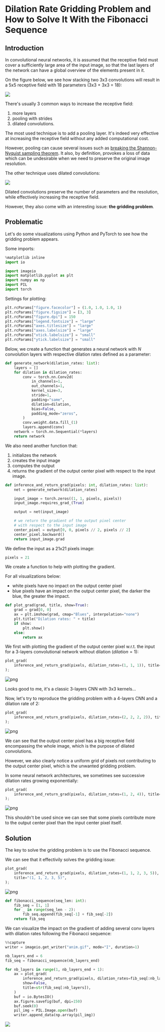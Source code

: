 # Dilation Rate Gridding Problem and How to Solve It With the Fibonacci Sequence

## Introduction

In convolutional neural networks, it is assumed that the receptive field must cover a sufficiently large area of the input image, so that the last layers of the network can have a global overview of the elements present in it.

On the figure below, we see how stacking two 3x3 convolutions will result in a 5x5 receptive field with 18 parameters (3x3 + 3x3 = 18):

[![](receptive-field.png)](https://towardsdatascience.com/a-guide-for-building-convolutional-neural-networks-e4eefd17f4fd)

There's usually 3 common ways to increase the receptive field:
1) more layers
2) pooling with strides
3) dilated convolutions.

The most used technique is to add a pooling layer. It's indeed very effective at increasing the receptive field without any added computational cost.

However, pooling can cause several issues such as [breaking the Shannon-Nyquist sampling theorem](https://richzhang.github.io/antialiased-cnns/). It also, by definition, provokes a loss of data which can be undesirable when we need to preserve the original image resolution.

The other technique uses dilated convolutions:

![](dilated-conv.png)

Dilated convolutions preserve the number of parameters and the resolution, while effectively increasing the receptive field.

However, they also come with an interesting issue: **the gridding problem**.

## Problematic

Let's do some visualizations using Python and PyTorch to see how the gridding problem appears.

Some imports:


```python
%matplotlib inline
import io

import imageio
import matplotlib.pyplot as plt
import numpy as np
import PIL
import torch
```

Settings for plotting:


```python
plt.rcParams["figure.facecolor"] = (1.0, 1.0, 1.0, 1)
plt.rcParams["figure.figsize"] = [3, 3]
plt.rcParams["figure.dpi"] = 150
plt.rcParams["legend.fontsize"] = "large"
plt.rcParams["axes.titlesize"] = "large"
plt.rcParams["axes.labelsize"] = "large"
plt.rcParams["xtick.labelsize"] = "small"
plt.rcParams["ytick.labelsize"] = "small"
```

Below, we create a function that generates a neural network with $N$ convolution layers with respective dilation rates defined as a parameter:


```python
def generate_network(dilation_rates: list):
    layers = []
    for dilation in dilation_rates:
        conv = torch.nn.Conv2d(
            in_channels=1,
            out_channels=1,
            kernel_size=3,
            stride=1,
            padding="same",
            dilation=dilation,
            bias=False,
            padding_mode="zeros",
        )
        conv.weight.data.fill_(1)
        layers.append(conv)
    network = torch.nn.Sequential(*layers)
    return network
```

We also need another function that:
1) initializes the network
2) creates the input image
3) computes the output
4) returns the gradient of the output center pixel with respect to the input image.


```python
def inference_and_return_grad(pixels: int, dilation_rates: list):
    net = generate_network(dilation_rates)

    input_image = torch.zeros((1, 1, pixels, pixels))
    input_image.requires_grad_(True)

    output = net(input_image)

    # we return the gradient of the output pixel center
    # with respect to the input image
    center_pixel = output[0, 0, pixels // 2, pixels // 2]
    center_pixel.backward()
    return input_image.grad
```

We define the input as a 21x21 pixels image:


```python
pixels = 21
```

We create a function to help with plotting the gradient.

For all visualizations below:
- white pixels have no impact on the output center pixel
- blue pixels have an impact on the output center pixel, the darker the blue, the greater the impact.


```python
def plot_grad(grad, title, show=True):
    grad = grad[0, 0]
    ax = plt.imshow(grad, cmap="Blues", interpolation="none")
    plt.title("Dilation rates: " + title)
    if show:
        plt.show()
    else:
        return ax
```

We first with plotting the gradient of the output center pixel w.r.t. the input for a 3-layers convolutional network without dilation ($dilation=1$):


```python
plot_grad(
    inference_and_return_grad(pixels, dilation_rates=(1, 1, 1)), title="(1, 1, 1)"
);
```


    
![png](README_files/README_25_0.png)
    


Looks good to me, it's a classic 3-layers CNN with 3x3 kernels...

Now, let's try to reproduce the gridding problem with a 4-layers CNN and a dilation rate of 2:


```python
plot_grad(
    inference_and_return_grad(pixels, dilation_rates=(2, 2, 2, 2)), title="(2, 2, 2, 2)"
);
```


    
![png](README_files/README_28_0.png)
    


We can see that the output center pixel has a big receptive field encompassing the whole image, which is the purpose of dilated convolutions.

However, we also clearly notice a uniform grid of pixels not contributing to the output center pixel, which is the unwanted gridding problem.

In some neural network architectures, we sometimes see successive dilation rates growing exponentially:


```python
plot_grad(
    inference_and_return_grad(pixels, dilation_rates=(1, 2, 4)), title="(1, 2, 4)"
);
```


    
![png](README_files/README_31_0.png)
    


This shouldn't be used since we can see that some pixels contribute more to the output center pixel than the input center pixel itself.

## Solution

The key to solve the gridding problem is to use the Fibonacci sequence.

We can see that it effectivily solves the gridding issue:


```python
plot_grad(
    inference_and_return_grad(pixels, dilation_rates=(1, 1, 2, 3, 5)),
    title="(1, 1, 2, 3, 5)",
);
```


    
![png](README_files/README_35_0.png)
    



```python
def fibonacci_sequence(seq_len: int):
    fib_seq = [1, 1]
    for _ in range(seq_len - 2):
        fib_seq.append(fib_seq[-1] + fib_seq[-2])
    return fib_seq
```

We can visualize the impact on the gradient of adding several conv layers with dilation rates following the Fibonacci sequence:


```python
%%capture
writer = imageio.get_writer("anim.gif", mode="I", duration=1)

nb_layers_end = 6
fib_seq = fibonacci_sequence(nb_layers_end)

for nb_layers in range(1, nb_layers_end + 1):
    ax = plot_grad(
        inference_and_return_grad(pixels, dilation_rates=fib_seq[:nb_layers]),
        show=False,
        title=str(fib_seq[:nb_layers]),
    )
    buf = io.BytesIO()
    ax.figure.savefig(buf, dpi=150)
    buf.seek(0)
    pil_img = PIL.Image.open(buf)
    writer.append_data(np.array(pil_img))
```

![](anim.gif)
